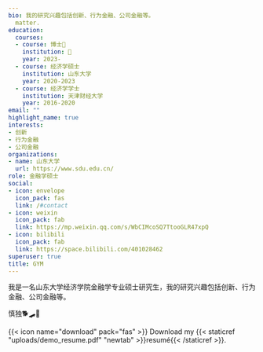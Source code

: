 ```yaml
---
bio: 我的研究兴趣包括创新、行为金融、公司金融等。
  matter.
education:
  courses:
  - course: 博士🌈
    institution: 🙏
    year: 2023-
  - course: 经济学硕士
    institution: 山东大学
    year: 2020-2023
  - course: 经济学学士
    institution: 天津财经大学
    year: 2016-2020
email: ""
highlight_name: true
interests:
- 创新
- 行为金融
- 公司金融
organizations:
- name: 山东大学
  url: https://www.sdu.edu.cn/
role: 金融学硕士
social:
- icon: envelope
  icon_pack: fas
  link: /#contact
- icon: weixin
  icon_pack: fab
  link: https://mp.weixin.qq.com/s/WbCIMcoSQ7TtooGLR47xpQ
- icon: bilibili
  icon_pack: fab
  link: https://space.bilibili.com/401028462
superuser: true
title: GYM
---
```


我是一名山东大学经济学院金融学专业硕士研究生，我的研究兴趣包括创新、行为金融、公司金融等。

慎独🐕🛹🌌

{{< icon name="download" pack="fas" >}} Download my {{< staticref "uploads/demo_resume.pdf" "newtab" >}}resumé{{< /staticref >}}.
